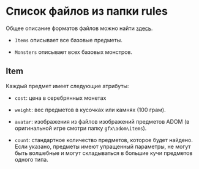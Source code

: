 # Список файлов из папки rules

Общее описание форматов файлов можно найти [здесь](General.md).

- `Items` описывает все базовые предметы.

- `Monsters` описывает всех базовых монстров.

## Item

Каждый предмет имеет следующие атрибуты:

- `cost`: цена в серебрянных монетах

- `weight`: вес предметов в кусочках или камнях (100 грам).

- `avatar`: изображения из файлов изображений предметов ADOM (в оригинальной игре смотри папку `gfx\adom\items`).

- `count`: стандартное количество предметов, которое будет найдено. Если указано, предметы имеют упращенный параметры, не могут быть волшебные и могут складываться в большие кучи предметов одного типа.